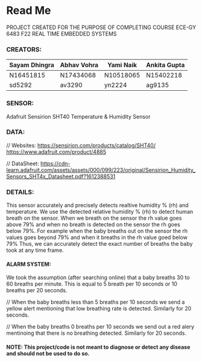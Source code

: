 # Read Me

PROJECT CREATED FOR THE PURPOSE OF COMPLETING COURSE ECE-GY 6483 F22 REAL TIME EMBEDDED SYSTEMS

### CREATORS: 

| Sayam Dhingra | Abhav Vohra | Yami Naik | Ankita Gupta |
|---------------|-------------|-----------|--------------|
| N16451815     | N17434068   | N10518065 | N15402218    |
| sd5292        | av3290      | yn2224    | ag9135       |

### SENSOR: 

Adafruit Sensirion SHT40 Temperature & Humidity Sensor

### DATA: 

// Websites: 
https://sensirion.com/products/catalog/SHT40/
https://www.adafruit.com/product/4885

// DataSheet: 
https://cdn-learn.adafruit.com/assets/assets/000/099/223/original/Sensirion_Humidity_Sensors_SHT4x_Datasheet.pdf?1612388531

### DETAILS: 

This sensor accurately and precisely detects realtive humidity % (rh) and temperature. 
We use the detected relative humidity % (rh) to detect human breath on the sensor. 
When we breath on the sensor the rh value goes above 79% and when no breath is detected on the sensor the rh goes below 79%. 
For example when the baby breaths out on the sensor the rh values goes beyond 79% and when it breaths in the rh value goed below 79%
Thus, we can accurately detect the exact number of breaths the baby took at any time frame. 

#### ALARM SYSTEM: 
We took the assumption (after searching online) that a baby breaths 30 to 60 breaths per minute. 
This is equal to 5 breath per 10 seconds or 10 breaths per 20 seconds. 

// When the baby breaths less than 5 breaths per 10 seconds we send a yellow alert mentioning that low breathing rate is detected. 
Similarly for 20 seconds. 

// When the baby breaths 0 breaths per 10 seconds we send out a red alery mentinoing that there is no breathing detected. 
Similarly for 20 seconds. 

#### NOTE: This project/code is not meant to diagnose or detect any disease and should not be used to do so. 
